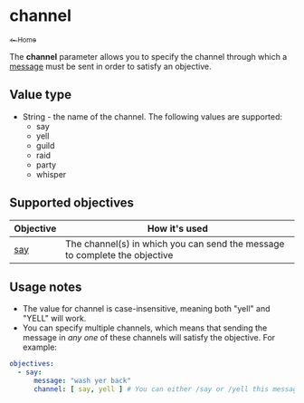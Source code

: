 # channel

<a href="../index.md"><sub>← Home</sub></a>

The **channel** parameter allows you to specify the channel through which a [message](../parameters/message.md) must be sent in order to satisfy an objective.

## Value type

* String - the name of the channel. The following values are supported:
  * say
  * yell
  * guild
  * raid
  * party
  * whisper

## Supported objectives

| Objective | How it's used |
|---|---|
| [say](../objectives/say.md) | The channel(s) in which you can send the message to complete the objective |

## Usage notes

* The value for channel is case-insensitive, meaning both "yell" and "YELL" will work.
* You can specify multiple channels, which means that sending the message in *any one* of these channels will satisfy the objective. For example:

```yaml
objectives:
  - say:
      message: "wash yer back"
      channel: [ say, yell ] # You can either /say or /yell this message
```
